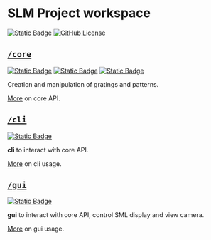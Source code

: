 # SLM Project workspace

[![Static Badge](https://img.shields.io/badge/deno-v2-white?style=flat-square&logo=deno&logoColor=white&color=black)](https://deno.com)
[![GitHub License](https://img.shields.io/github/license/JOTSR/slm_doe_manipulation?style=flat-square)](https://opensource.org/license/MIT)

## [`/core`](./core)

[![Static Badge](https://img.shields.io/badge/doc-core-blue?style=flat-square&logo=deno)](https://raw.githubusercontent.com/JOTSR/slm_doe_manipulation/refs/heads/main/core/mod.ts)
[![Static Badge](https://img.shields.io/badge/doc-core%2Ftypes-blue?style=flat-square&logo=deno)](https://raw.githubusercontent.com/JOTSR/slm_doe_manipulation/refs/heads/main/core/types.ts)
[![Static Badge](https://img.shields.io/badge/doc-core%2Fpatterns-blue?style=flat-square&logo=deno)](https://raw.githubusercontent.com/JOTSR/slm_doe_manipulation/refs/heads/main/core/patterns/mod.ts)

Creation and manipulation of gratings and patterns.

[More](./core) on core API.

## [`/cli`](./cli)

[![Static Badge](https://img.shields.io/badge/cli_with-cliffy-8567e3?style=flat-square&labelColor=white)](https://cliffy.io/)

**cli** to interact with core API.

[More](./cli) on cli usage.

## [`/gui`](./gui)

[![Static Badge](https://img.shields.io/badge/made_with-fresh-black?style=flat-square&logo=fresh&labelColor=white)](https://fresh.deno.dev)

**gui** to interact with core API, control SML display and view camera.

[More](./gui) on gui usage.
